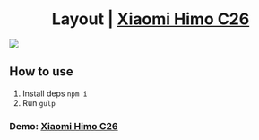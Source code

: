 ## <h1 align="center">Layout | <a href="https://i.postimg.cc/brbcfNsC/2023-11-26-10-43-16.png" target="_blank">Xiaomi Himo C26</a> 

<img src="https://i.postimg.cc/brbcfNsC/2023-11-26-10-43-16.png"/></h1>

## How to use
1. Install deps `npm i`
2. Run `gulp`

### Demo: <a href="https://i.postimg.cc/brbcfNsC/2023-11-26-10-43-16.png" target="_blank">Xiaomi Himo C26</a> 
